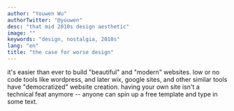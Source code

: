 ```yaml
---
author: "Youwen Wu"
authorTwitter: "@youwen"
desc: "that mid 2010s design aesthetic"
image: ""
keywords: "design, nostalgia, 2010s"
lang: "en"
title: "the case for worse design"
---
```


it's easier than ever to build "beautiful" and "modern" websites. low or no code
tools like wordpress, and later wix, google sites, and other similar tools have
"democratized" website creation. having your own site isn't a technical feat
anymore -- anyone can spin up a free template and type in some text.
